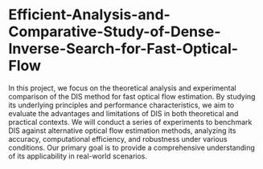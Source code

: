 # Efficient-Analysis-and-Comparative-Study-of-Dense-Inverse-Search-for-Fast-Optical-Flow

In this project, we focus on the theoretical analysis and experimental comparison of the DIS method for fast optical flow estimation. By studying its underlying principles and performance characteristics, we aim to evaluate the advantages and limitations of DIS in both theoretical and practical contexts. We will conduct a series of experiments to benchmark DIS against alternative optical flow estimation methods, analyzing its accuracy, computational efficiency, and robustness under various conditions. Our primary goal is to provide a comprehensive understanding of its applicability in real-world scenarios.
